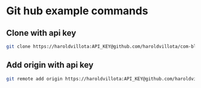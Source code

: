 # Git hub example commands

## Clone with api key

```sh
git clone https://haroldvillota:API_KEY@github.com/haroldvillota/com-blog-control.git .
```

## Add origin with api key

```sh
git remote add origin https://haroldvillota:API_KEY@github.com/haroldvillota/com-blog-control.git
```
